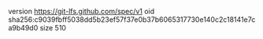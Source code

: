 version https://git-lfs.github.com/spec/v1
oid sha256:c9039fbff5038dd5b23ef57f37e0b37b6065317730e140c2c18141e7ca9b49d0
size 510
